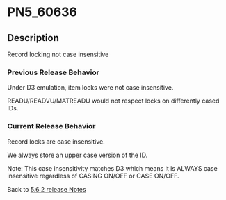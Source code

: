 # PN5_60636

<PageHeader />

## Description

Record locking not case insensitive

### Previous Release Behavior

Under D3 emulation, item locks were not case insensitive.

READU/READVU/MATREADU would not respect locks on differently cased IDs.

### Current Release Behavior

Record locks are case insensitive.

We always store an upper case version of the ID.

Note: This case insensitivity matches D3 which means it is ALWAYS case insensitive regardless of CASING ON/OFF or CASE ON/OFF.

Back to [5.6.2 release Notes](./../README.md)

  
<PageFooter />
